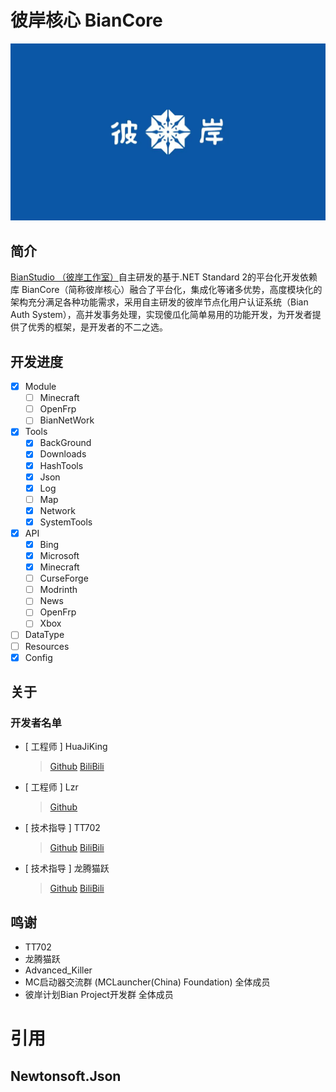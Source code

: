 # 彼岸核心 BianCore
![彼岸计划](/Resources/1.png)
## 简介
[BianStudio （彼岸工作室）](https://space.bilibili.com/495639032 "B站")自主研发的基于.NET Standard 2的平台化开发依赖库 BianCore（简称彼岸核心）融合了平台化，集成化等诸多优势，高度模块化的架构充分满足各种功能需求，采用自主研发的彼岸节点化用户认证系统（Bian Auth System），高并发事务处理，实现傻瓜化简单易用的功能开发，为开发者提供了优秀的框架，是开发者的不二之选。
## 开发进度
- [x] Module
  - [ ] Minecraft
  - [ ] OpenFrp
  - [ ] BianNetWork
- [x] Tools
  - [x] BackGround
  - [x] Downloads
  - [x] HashTools
  - [x] Json
  - [x] Log
  - [ ] Map
  - [x] Network
  - [x] SystemTools
- [x] API
  - [x] Bing
  - [x] Microsoft
  - [x] Minecraft
  - [ ] CurseForge 
  - [ ] Modrinth
  - [ ] News
  - [ ] OpenFrp
  - [ ] Xbox
- [ ] DataType
- [ ] Resources
- [x] Config

## 关于
### 开发者名单
- [ 工程师 ] HuaJiKing
    > [Github](https://github.com/HuaJiKing402 "Github")
    > [BiliBili](https://space.bilibili.com/495639032 "B站")
- [ 工程师 ] Lzr
    > [Github](https://github.com/WinExp "bilibili")
- [ 技术指导 ] TT702
    > [Github](https://github.com/TT702 "bilibili")
    > [BiliBili](https://space.bilibili.com/515094 "B站")
- [ 技术指导 ] 龙腾猫跃 
    > [Github](https://github.com/LTCatt "bilibili")
    > [BiliBili](https://space.bilibili.com/11343203 "B站")
## 鸣谢
* TT702
* 龙腾猫跃
* Advanced_Killer
* MC启动器交流群 (MCLauncher(China) Foundation) 全体成员
* 彼岸计划Bian Project开发群 全体成员
# 引用
## Newtonsoft.Json


